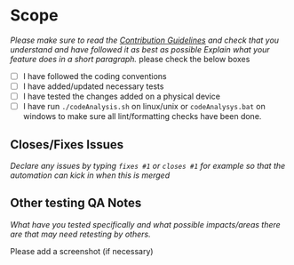# Scope

_Please make sure to read the [Contribution Guidelines](https://github.com/droidconKE/droidconKE2023Android/blob/main/CONTRIBUTING.md)
and check that you understand and have followed it as best as possible Explain what your feature
does in a short paragraph._ please check the below boxes
- [ ] I have followed the coding conventions
- [ ] I have added/updated necessary tests
- [ ] I have tested the changes added on a physical device
- [ ] I have run `./codeAnalysis.sh` on linux/unix or `codeAnalysys.bat` on windows to make sure all lint/formatting checks have been done.

## Closes/Fixes Issues
_Declare any issues by typing `fixes #1` or `closes #1` for example so that the automation can kick
in when this is merged_

## Other testing QA Notes
_What have you tested specifically and what possible impacts/areas there are that may need retesting
by others._

Please add a screenshot (if necessary)
